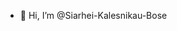 - 👋 Hi, I’m @Siarhei-Kalesnikau-Bose


<!---
Siarhei-Kalesnikau-Bose/Siarhei-Kalesnikau-Bose is a ✨ special ✨ repository because its `README.md` (this file) appears on your GitHub profile.
You can click the Preview link to take a look at your changes.
--->
